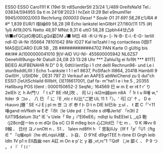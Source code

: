 ESSO ESSO Caro11I1 K (19el St rdlSunderStl 23/24 1,/489 GreifsNa1d Tel.: 03834/594955 0a tl m 24‘08‘2023 I hrZeit l3:29 Bel e9numll1er 9945/00002/003 Rechrlung *000003 0iesel * Saule O1 31 691 58,28ビURA #* #* 1,839 EUR/1 I馴岫69 58,28 [IR Echo lankstel lenGIlbH 27/160/(11 175 (#) 1yl) AI19,00% Netto 48,97 MNst 9,31 6 uttO 58,28 口pbh44廿凸8 W■eFGCjdO用QELgQd葛DM J■ M日 48 -K-U-N p- [- N-B- E-l.-E-G- Ierlill ndl-ID iA-Nr l55664 78101042 8Nr lO27 Kal tei1zahl l ng contactiess 0田IT MAS旧{CARO EUR 5B , 2B ############4702 PAN Karte O gUltig bis ##/## A(1000000041010 別V-AID VU-NI- 455600005942 NL6ZS7 Genehilll9ungs-Nr Datuill 24,()8 23 13:28 Uhr *** Zahlui1g ei fo19t *** 811T[ BElEG AUFBENAHR N D" 0 9, 0dtl川entSp i 1 cht dellI Rechnun98- und Le i stun9sddtLIIII ) Echo 1~ankste l 1 l ei1 8637, PoStfach lll864, 20418 Hamblll 9 GwII)H , UStIDNr , DE31 797 2) Verkauf an AAFES abWeiChend zu l) dul"ch ESS(1 [)eUtSchlaild 6IIIbH, {)E118617001, ()af fa- m"he1 l e i he 5 , 20355 Halllburg POS I(lent : 0000150652-2 SeqNr,: 164569 巳 w m E er r《 f r’ り 2eIEh と h Ar門リ 「 t s7' BE rM,[吹 、 司 lJ j ‐kl2m誠ipm n8A 「 1r t u R唾 w,“ ltder タ コo 、 八 巳 「 に『E ,nIc r IU比”ご肥 UL 11 1「〉。‘ 弓| ロ' ↑ 。 D e rkauvo j錘 ’ SE <J E j pI m 世 コ ボ 参 f卜 D t n DIE bI巳ib ェuI 、 t 君 C「'<11唾gand mVfkeh w Eぞ『i5t〔le Ude pd〔 Tnste s dl噂JerId’ 「n3tl 2 IUIT9$datum 3Iz" IE 'v Uele「 Re 」i“EI6eE6」ndIqt lu 9sEEtel L ,,q3 鞄〈j28cn促一Im o m dQr Da oC Cl R m9eg bcn 心口Itd巳『七 m 、 ’0 K 坤vv 6 9鰯 、 日付 ヨノonOtt n 、51 、 1alen nd8fH h 『 思恥IIJy〔Ilf f「p’「U1〈ftg iE “ 『q催epIi〔he dtLnqsIJt献 、卜自、 D 9'hE d9grlTEE h rbne EI Grgh leib ldln 1V p1 n ElI昌幽 nen A矼 m On e p'と y 器 ,vt,rc”1 ‘『Qdf 〔,ie 鄙く 、 P 9 つ 。 r 『 「 l I ‘